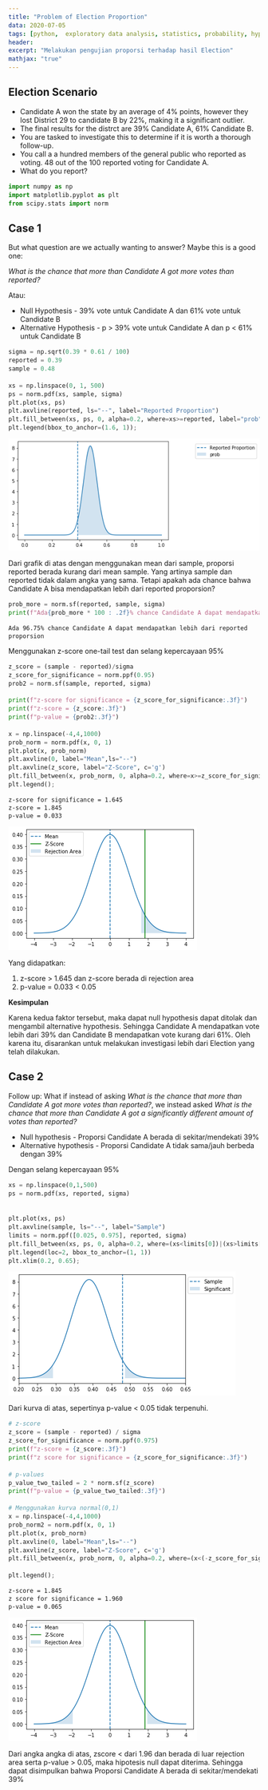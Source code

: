 ```yaml
---
title: "Problem of Election Proportion"
data: 2020-07-05
tags: [python,  exploratory data analysis, statistics, probability, hypothesis testing, one-tailed test, two-tailed test, proportion testing]
header:
excerpt: "Melakukan pengujian proporsi terhadap hasil Election"
mathjax: "true"
---
```


## Election Scenario

* Candidate A won the state by an average of 4% points, however they lost District 29 to candidate B by 22%, making it a significant outlier.
* The final results for the distrct are 39% Candidate A, 61% Candidate B.
* You are tasked to investigate this to determine if it is worth a thorough follow-up.
* You call a a hundred members of the general public who reported as voting. 48 out of the 100 reported voting for Candidate A.
* What do you report?


```python
import numpy as np
import matplotlib.pyplot as plt
from scipy.stats import norm
```

## Case 1

But what question are we actually wanting to answer? Maybe this is a good one:

*What is the chance that more than Candidate A got more votes than reported?*

Atau:
* Null Hypothesis - 39% vote untuk Candidate A dan 61% vote untuk Candidate B
* Alternative Hypothesis - p > 39% vote untuk Candidate A dan p < 61% untuk Candidate B


```python
sigma = np.sqrt(0.39 * 0.61 / 100)
reported = 0.39
sample = 0.48

xs = np.linspace(0, 1, 500)
ps = norm.pdf(xs, sample, sigma)
plt.plot(xs, ps)
plt.axvline(reported, ls="--", label="Reported Proportion")
plt.fill_between(xs, ps, 0, alpha=0.2, where=xs>=reported, label="prob")
plt.legend(bbox_to_anchor=(1.6, 1));
```


![png](/images/election/output_3_0.png)


Dari grafik di atas dengan menggunakan mean dari sample, proporsi reported berada kurang dari mean sample. Yang artinya sample dan reported tidak dalam angka yang sama. Tetapi apakah ada chance bahwa Candidate A bisa mendapatkan lebih dari reported proporsion?


```python
prob_more = norm.sf(reported, sample, sigma)
print(f"Ada{prob_more * 100 : .2f}% chance Candidate A dapat mendapatkan lebih dari reported proporsion" )
```

    Ada 96.75% chance Candidate A dapat mendapatkan lebih dari reported proporsion


Menggunakan z-score one-tail test dan selang kepercayaan 95%


```python
z_score = (sample - reported)/sigma
z_score_for_significance = norm.ppf(0.95)
prob2 = norm.sf(sample, reported, sigma)

print(f"z-score for significance = {z_score_for_significance:.3f}")
print(f"z-score = {z_score:.3f}")
print(f"p-value = {prob2:.3f}")

x = np.linspace(-4,4,1000)
prob_norm = norm.pdf(x, 0, 1)
plt.plot(x, prob_norm)
plt.axvline(0, label="Mean",ls="--")
plt.axvline(z_score, label="Z-Score", c='g')
plt.fill_between(x, prob_norm, 0, alpha=0.2, where=x>=z_score_for_significance, label="Rejection Area")
plt.legend();
```

    z-score for significance = 1.645
    z-score = 1.845
    p-value = 0.033



![png](/images/election/output_7_1.png)


Yang didapatkan:
1. z-score > 1.645 dan z-score berada di rejection area
2. p-value = 0.033 < 0.05

**Kesimpulan**

Karena kedua faktor tersebut, maka dapat null hypothesis dapat ditolak dan mengambil alternative hypothesis. Sehingga Candidate A mendapatkan vote lebih dari 39% dan Candidate B mendapatkan vote kurang dari 61%. Oleh karena itu, disarankan untuk melakukan investigasi lebih dari Election yang telah dilakukan.

## Case 2

Follow up: What if instead of asking *What is the chance that more than Candidate A got more votes than reported?*, we instead asked *What is the chance that more than Candidate A got a significantly different amount of votes than reported?*

* Null hypothesis - Proporsi Candidate A berada di sekitar/mendekati 39%
* Alternative hypothesis - Proporsi Candidate A tidak sama/jauh berbeda dengan 39%

Dengan selang kepercayaan 95%


```python
xs = np.linspace(0,1,500)
ps = norm.pdf(xs, reported, sigma)


plt.plot(xs, ps)
plt.axvline(sample, ls="--", label="Sample")
limits = norm.ppf([0.025, 0.975], reported, sigma)
plt.fill_between(xs, ps, 0, alpha=0.2, where=(xs<limits[0])|(xs>limits[1]), label="Significant")
plt.legend(loc=2, bbox_to_anchor=(1, 1))
plt.xlim(0.2, 0.65);
```


![png](/images/election/output_10_0.png)


Dari kurva di atas, sepertinya p-value < 0.05 tidak terpenuhi.


```python
# z-score
z_score = (sample - reported) / sigma
z_score_for_significance = norm.ppf(0.975)
print(f"z-score = {z_score:.3f}")
print(f"z score for significance = {z_score_for_significance:.3f}")

# p-values
p_value_two_tailed = 2 * norm.sf(z_score)
print(f"p-value = {p_value_two_tailed:.3f}")

# Menggunakan kurva normal(0,1)
x = np.linspace(-4,4,1000)
prob_norm2 = norm.pdf(x, 0, 1)
plt.plot(x, prob_norm)
plt.axvline(0, label="Mean",ls="--")
plt.axvline(z_score, label="Z-Score", c='g')
plt.fill_between(x, prob_norm, 0, alpha=0.2, where=(x<(-z_score_for_significance))|(x>z_score_for_significance),label="Rejection Area")

plt.legend();
```

    z-score = 1.845
    z score for significance = 1.960
    p-value = 0.065



![png](/images/election/output_12_1.png)


Dari angka angka di atas, zscore < dari 1.96 dan berada di luar rejection area serta p-value > 0.05, maka hipotesis null dapat diterima. Sehingga dapat disimpulkan bahwa Proporsi Candidate A berada di sekitar/mendekati 39%


```python

```
